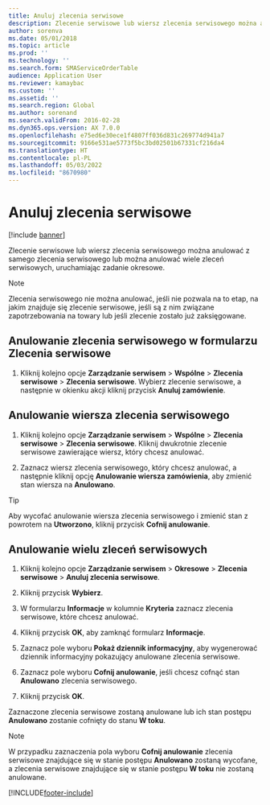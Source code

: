 ```yaml
---
title: Anuluj zlecenia serwisowe
description: Zlecenie serwisowe lub wiersz zlecenia serwisowego można anulować z samego zlecenia serwisowego lub można anulować wiele zleceń serwisowych, uruchamiając zadanie okresowe.
author: sorenva
ms.date: 05/01/2018
ms.topic: article
ms.prod: ''
ms.technology: ''
ms.search.form: SMAServiceOrderTable
audience: Application User
ms.reviewer: kamaybac
ms.custom: ''
ms.assetid: ''
ms.search.region: Global
ms.author: sorenand
ms.search.validFrom: 2016-02-28
ms.dyn365.ops.version: AX 7.0.0
ms.openlocfilehash: e75ed6e30ece1f4807ff036d831c269774d941a7
ms.sourcegitcommit: 9166e531ae5773f5bc3bd02501b67331cf216da4
ms.translationtype: HT
ms.contentlocale: pl-PL
ms.lasthandoff: 05/03/2022
ms.locfileid: "8670980"
---
```

# <a name="cancel-service-orders"></a>Anuluj zlecenia serwisowe   

[!include [banner](../includes/banner.md)]


Zlecenie serwisowe lub wiersz zlecenia serwisowego można anulować z samego zlecenia serwisowego lub można anulować wiele zleceń serwisowych, uruchamiając zadanie okresowe.


> [!NOTE]
> <P>Zlecenia serwisowego nie można anulować, jeśli nie pozwala na to etap, na jakim znajduje się zlecenie serwisowe, jeśli są z nim związane zapotrzebowania na towary lub jeśli zlecenie zostało już zaksięgowane.</P>


## <a name="cancel-a-service-order-in-the-service-orders-form"></a>Anulowanie zlecenia serwisowego w formularzu Zlecenia serwisowe

1.  Kliknij kolejno opcje **Zarządzanie serwisem** \> **Wspólne** \> **Zlecenia serwisowe** \> **Zlecenia serwisowe**. Wybierz zlecenie serwisowe, a następnie w okienku akcji kliknij przycisk **Anuluj zamówienie**.

## <a name="cancel-a-service-order-line"></a>Anulowanie wiersza zlecenia serwisowego

1.  Kliknij kolejno opcje **Zarządzanie serwisem** \> **Wspólne** \> **Zlecenia serwisowe** \> **Zlecenia serwisowe**. Kliknij dwukrotnie zlecenie serwisowe zawierające wiersz, który chcesz anulować.

2.  Zaznacz wiersz zlecenia serwisowego, który chcesz anulować, a następnie kliknij opcję **Anulowanie wiersza zamówienia**, aby zmienić stan wiersza na **Anulowano**.


> [!TIP]
> <P>Aby wycofać anulowanie wiersza zlecenia serwisowego i zmienić stan z powrotem na <STRONG>Utworzono</STRONG>, kliknij przycisk <STRONG>Cofnij anulowanie</STRONG>.</P>


## <a name="cancel-multiple-service-orders"></a>Anulowanie wielu zleceń serwisowych

1.  Kliknij kolejno opcje **Zarządzanie serwisem** \> **Okresowe** \> **Zlecenia serwisowe** \> **Anuluj zlecenia serwisowe**.

2.  Kliknij przycisk **Wybierz**.

3.  W formularzu **Informacje** w kolumnie **Kryteria** zaznacz zlecenia serwisowe, które chcesz anulować.

4.  Kliknij przycisk **OK**, aby zamknąć formularz **Informacje**.

5.  Zaznacz pole wyboru **Pokaż dziennik informacyjny**, aby wygenerować dziennik informacyjny pokazujący anulowane zlecenia serwisowe.

6.  Zaznacz pole wyboru **Cofnij anulowanie**, jeśli chcesz cofnąć stan **Anulowano** zlecenia serwisowego.

7.  Kliknij przycisk **OK**.

Zaznaczone zlecenia serwisowe zostaną anulowane lub ich stan postępu **Anulowano** zostanie cofnięty do stanu **W toku**.


> [!NOTE]
> <P>W przypadku zaznaczenia pola wyboru <STRONG>Cofnij anulowanie</STRONG> zlecenia serwisowe znajdujące się w stanie postępu <STRONG>Anulowano</STRONG> zostaną wycofane, a zlecenia serwisowe znajdujące się w stanie postępu <STRONG>W toku</STRONG> nie zostaną anulowane.</P>


  




[!INCLUDE[footer-include](../../includes/footer-banner.md)]